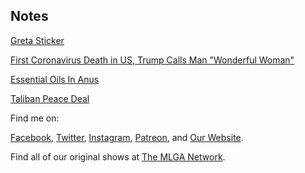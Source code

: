 ## Notes

[Greta Sticker](https://leaderpost.com/news/national/cartoon-of-greta-thunberg-being-sexually-assaulted-on-sticker-featuring-alberta-oil-company-logo-draws-outrage/wcm/b4625f80-c863-40c7-ba61-1747240f878a)

[First Coronavirus Death in US, Trump Calls Man "Wonderful Woman"](https://www.dailymail.co.uk/news/article-8060589/President-Trump-misidentifies-patient-die-coronavirus.html)

[Essential Oils In Anus](https://www.dailystar.co.uk/news/world-news/shove-oil-up-your-bum-21581745)

[Taliban Peace Deal](https://www.politico.com/news/2020/02/29/taliban-peace-deal-afghanistan-118300)

Find me on:

[Facebook](https://facebook.com/thisismlga), [Twitter](https://twitter.com/thisismlga), [Instagram](https://instagram.com/thisismlga), [Patreon](https://www.patreon.com/ThisIsMLGA), and [Our Website](https://thisismlga.com).

Find all of our original shows at [The MLGA Network](https://mlganetwork.com).

